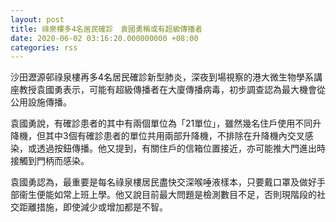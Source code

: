 ```yaml
---
layout: post
title: 祿泉樓多4名居民確診　袁國勇稱或有超級傳播者
date: 2020-06-02 03:16:20.000000000 +08:00
categories: rss
---
```


沙田瀝源邨祿泉樓再多4名居民確診新型肺炎，深夜到場視察的港大微生物學系講座教授袁國勇表示，可能有超級傳播者在大廈傳播病毒，初步調查認為最大機會從公用設施傳播。

袁國勇說，有確診患者的其中有兩個單位為「21單位」，雖然幾名住戶使用不同升降機，但其中3個有確診患者的單位共用兩部升降機，不排除在升降機內交叉感染，或透過按鈕傳播。他又提到，有關住戶的信箱位置接近，亦可能推大門進出時接觸到門柄而感染。

袁國勇認為，最重要是每名祿泉樓居民盡快交深喉唾液樣本，只要戴口罩及做好手部衞生便能如常上班上學。他又說目前最大問題是檢測數目不足，否則現階段的社交距離措施，即使減少或增加都是不智。
